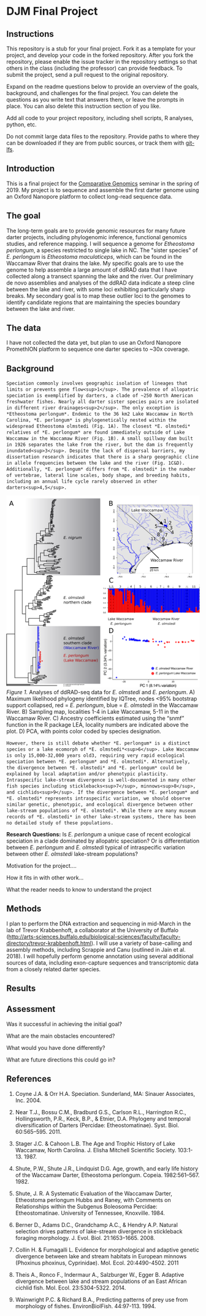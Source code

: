 # DJM Final Project

## Instructions

This repository is a stub for your final project. Fork it as a template for your project, and develop your code in the forked repository. After you fork the repository, please enable the issue tracker in the repository settings so that others in the class (including the professor) can provide feedback. To submit the project, send a pull request to the original repository.

Expand on the readme questions below to provide an overview of the goals, background, and challenges for the final project. You can delete the questions as you write text that answers them, or leave the prompts in place. You can also delete this instruction section of you like.

Add all code to your project repository, including shell scripts, R analyses, python, etc.

Do not commit large data files to the repository. Provide paths to where they can be downloaded if they
are from public sources, or track them with [git-lfs](https://git-lfs.github.com).

## Introduction

This is a final project for the [Comparative Genomics](https://github.com/Yale-EEB723/syllabus) seminar in the spring of 2019. 
My project is to sequence and assemble the first darter genome using an Oxford Nanopore platform to collect long-read sequence data. 

## The goal

The long-term goals are to provide genomic resources for many future darter projects, including phylogenomic inference, functional genomics studies, and reference mapping. I will sequence a genome for *Etheostoma perlongum*, a species restricted to single lake in NC. The "sister species" of *E. perlongum* is *Etheostoma maculaticeps*, which can be found in the Waccamaw River that drains the lake. My specific goals are to use the genome to help assemble a large amount of ddRAD data that I have collected along a transect spanning the lake and the river. Our preliminary de novo assemblies and analyses of the ddRAD data indicate a steep cline between the lake and river, with some loci exhibiting particularly sharp breaks. My secondary goal is to map these outlier loci to the genomes to identify candidate regions that are maintaining the species boundary between the lake and river.

## The data

I have not collected the data yet, but plan to use an Oxford Nanopore PromethION platform to sequence one darter species to ~30x coverage.

## Background

	Speciation commonly involves geographic isolation of lineages that limits or prevents gene flow<sup>1</sup>. The prevalence of allopatric speciation is exemplified by darters, a clade of ~250 North American freshwater fishes. Nearly all darter sister species pairs are isolated in different river drainages<sup>2</sup>. The only exception is *Etheostoma perlongum*. Endemic to the 36 km2 Lake Waccamaw in North Carolina, *E. perlongum* is phylogenetically nested within the widespread Etheostoma olmstedi (Fig. 1A). The closest *E. olmstedi* relatives of *E. perlongum* are found immediately outside of Lake Waccamaw in the Waccamaw River (Fig. 1B). A small spillway dam built in 1926 separates the lake from the river, but the dam is frequently inundated<sup>3</sup>. Despite the lack of dispersal barriers, my dissertation research indicates that there is a sharp geographic cline in allele frequencies between the lake and the river (Fig. 1C&D). Additionally, *E. perlongum* differs from *E. olmstedi* in the number of vertebrae, lateral line scales, body shape, and breeding habits, including an annual life cycle rarely observed in other darters<sup>4,5</sup>. 

![](figures/Fig1.png)
*Figure 1.* Analyses of ddRAD-seq data for *E. olmstedi* and *E. perlongum*. A) Maximum likelihood phylogeny identified by IQTree, nodes <95% bootstrap support collapsed, red = *E. perlongum*, blue = *E. olmstedi* in the Waccamaw River. B) Sampling map, localities 1-4 in Lake Waccamaw, 5-11 in the Waccamaw River. C) Ancestry coefficients estimated using the “snmf” function in the R package LEA, locality numbers are indicated above the plot.  D) PCA, with points color coded by species designation. 

	However, there is still debate whether *E. perlongum* is a distinct species or a lake ecomorph of *E. olmstedi*<sup>6</sup>. Lake Waccamaw is only 15,000-32,000 years old3, requiring very rapid ecological speciation between *E. perlongum* and *E. olmstedi*. Alternatively, the divergence between *E. olmstedi* and *E. perlongum* could be explained by local adaptation and/or phenotypic plasticity. Intraspecific lake-stream divergence is well-documented in many other fish species including sticklebacks<sup>7</sup>, minnows<sup>8</sup>, and cichlids<sup>9</sup>. If the divergence between *E. perlongum* and *E. olmstedi* represents intraspecific variation, we should observe similar genetic, phenotypic, and ecological divergence between other lake-stream populations of *E. olmstedi*. While there are many museum records of *E. olmstedi* in other lake-stream systems, there has been no detailed study of these populations. 

**Research Questions:** Is *E. perlongum* a unique case of recent ecological speciation in a clade dominated by allopatric speciation? Or is differentiation between *E. perlongum* and *E. olmstedi* typical of intraspecific variation between other *E. olmstedi* lake-stream populations?



Motivation for the project....

How it fits in with other work...

What the reader needs to know to understand the project


## Methods

I plan to perform the DNA extraction and sequencing in mid-March in the lab of Trevor Krabbenhoft, a collaborator at the University of Buffalo (http://arts-sciences.buffalo.edu/biological-sciences/faculty/faculty-directory/trevor-krabbenhoft.html). I will use a variety of base-calling and assembly methods, including Scrappie and Canu (outlined in Jain et al. 2018). I will hopefully perform genome annotation using several additional sources of data, including exon-capture sequences and transcriptomic data from a closely related darter species.


## Results


## Assessment

Was it successful in achieving the initial goal?

What are the main obstacles encountered?

What would you have done differently?

What are future directions this could go in?

## References

1. Coyne J.A. & Orr H.A. Speciation. Sunderland, MA: Sinauer Associates, Inc. 2004. 

2. Near T.J., Bossu C.M., Bradburd G.S., Carlson R.L., Harrington R.C., Hollingsworth, P.R., Keck, B.P., & Etnier, D.A. Phylogeny and temporal diversification of Darters (Percidae: Etheostomatinae). Syst. Biol. 60:565–595. 2011. 

3. Stager J.C. & Cahoon L.B. The Age and Trophic History of Lake Waccamaw, North Carolina. J. Elisha Mitchell Scientific Society. 103:1-13. 1987. 

4. Shute, P.W., Shute J.R., Lindquist D.G. Age, growth, and early life history of the Waccamaw Darter, Etheostoma perlongum. Copeia. 1982:561–567. 1982. 

5. Shute, J. R. A Systematic Evaluation of the Waccamaw Darter, Etheostoma perlongum Hubbs and Raney, with Comments on Relationships within the Subgenus Boleosoma Percidae: Etheostomatinae. University of Tennessee, Knoxville. 1984. 

6. Berner D., Adams D.C., Grandchamp A.C., & Hendry A.P. Natural selection drives patterns of lake-stream divergence in stickleback foraging morphology. J. Evol. Biol. 21:1653–1665. 2008. 

7. Collin H. & Fumagalli L. Evidence for morphological and adaptive genetic divergence between lake and stream habitats in European minnows (Phoxinus phoxinus, Cyprinidae). Mol. Ecol. 20:4490-4502. 2011 

8. Theis A., Ronco F., Indermaur A., Salzburger W., Egger B. Adaptive divergence between lake and stream populations of an East African cichlid fish. Mol. Ecol. 23:5304-5322. 2014. 

9. Wainwright P.C. & Richard B.A., Predicting patterns of prey use from morphology of fishes. EnvironBiolFish. 44:97-113. 1994. 